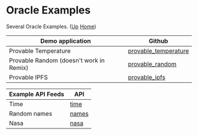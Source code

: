 # Oracle Examples

Several Oracle Examples. ([Up](..) [Home](..\..))

| Demo application                        | Github
| ---------                               | -----
| Provable Temperature                    | [provable_temperature]
| Provable Random (doesn't work in Remix) | [provable_random]
| Provable IPFS                           | [provable_ipfs]

[provable_random]:      https://github.com/web3examples/ethereum/tree/master/oracle_examples/provable_random.sol
[provable_temperature]: https://github.com/web3examples/ethereum/tree/master/oracle_examples/provable_temperature.sol
[provable_ipfs]:        https://github.com/web3examples/ethereum/tree/master/oracle_examples/provable_ipfs.sol



| Example API Feeds     | API
| -----------------     | ---
| Time                  | [time]
| Random names          | [names]
| Nasa                  | [nasa]

[time]:     http://worldtimeapi.org/api/timezone/Europe/Amsterdam
[names]:    https://uinames.com/api/?amount=1
[nasa]:     https://api.nasa.gov/planetary/apod?api_key=DEMO_KEY
